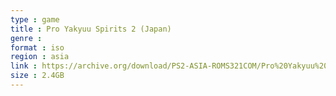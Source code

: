 ```yaml
---
type : game
title : Pro Yakyuu Spirits 2 (Japan)
genre : 
format : iso
region : asia
link : https://archive.org/download/PS2-ASIA-ROMS321COM/Pro%20Yakyuu%20Spirits%202%20%28Japan%29.7z
size : 2.4GB
---
```

